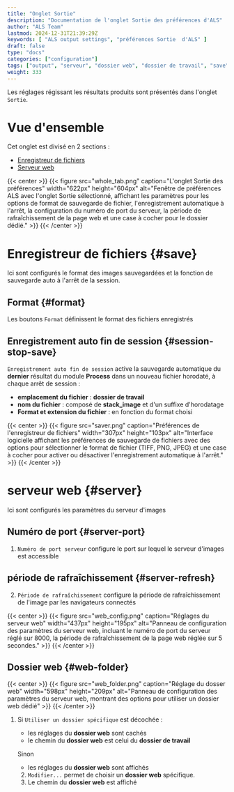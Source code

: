 ```yaml
---
title: "Onglet Sortie"
description: "Documentation de l'onglet Sortie des préférences d'ALS"
author: "ALS Team"
lastmod: 2024-12-31T21:39:29Z
keywords: [ "ALS output settings", "préférences Sortie  d'ALS" ]
draft: false
type: "docs"
categories: ["configuration"]
tags: ["output", "serveur", "dossier web", "dossier de travail", "save"]
weight: 333
---
```


Les réglages régissant les résultats produits sont présentés dans l'onglet `Sortie`.

<div class="row">
<div class="col-md-4">

# Vue d'ensemble

Cet onglet est divisé en 2 sections :

- [Enregistreur de fichiers](#save)
- [Serveur web](#server)

</div>
<div class="col-md-8 d-flex align-items-center justify-content-center">
{{< center >}}
{{< figure src="whole_tab.png"
caption="L'onglet Sortie des préférences"
width="622px"
height="604px"
alt="Fenêtre de préférences ALS avec l'onglet Sortie sélectionné, affichant les paramètres pour les options de format de sauvegarde de fichier, l'enregistrement automatique à l'arrêt, la configuration du numéro de port du serveur, la période de rafraîchissement de la page web et une case à cocher pour le dossier dédié." >}}
{{< /center >}}

</div>
</div>

# Enregistreur de fichiers {#save}

Ici sont configurés le format des images sauvegardées et la fonction de sauvegarde auto à l'arrêt de la session.

<div class="row">
<div class="col-md-8">

## Format {#format}

Les boutons `Format` définissent le format des fichiers enregistrés

## Enregistrement auto fin de session {#session-stop-save}

`Enregistrement auto fin de session` active la sauvegarde automatique du **dernier** résultat
du module **Process** dans un nouveau fichier horodaté, à chaque arrêt de session :

- **emplacement du fichier** : **dossier de travail**
- **nom du fichier** : composé de **stack_image** et d'un suffixe d'horodatage
- **Format et extension du fichier** : en fonction du format choisi

</div>
<div class="col-md-4 d-flex align-items-center justify-content-center">

{{< center >}}
{{< figure src="saver.png"
caption="Préférences de l'enregistreur de fichiers"
width="307px"
height="103px"
alt="Interface logicielle affichant les préférences de sauvegarde de fichiers avec des options pour sélectionner le format de fichier (TIFF, PNG, JPEG) et une case à cocher pour activer ou désactiver l'enregistrement automatique à l'arrêt." >}}
{{< /center >}}

</div>
</div>


# serveur web {#server}

Ici sont configurés les paramètres du serveur d'images

<div class="row">
<div class="col-md-8">

## Numéro de port {#server-port}

1. `Numéro de port serveur` configure le port sur lequel le serveur d'images est accessible

## période de rafraîchissement {#server-refresh}

2. `Période de rafraîchissement` configure la période de rafraîchissement de l'image par les navigateurs connectés


</div>
<div class="col-md-4 d-flex align-items-center justify-content-center">
{{< center >}}
{{< figure src="web_config.png"
caption="Réglages du serveur web"
width="437px"
height="195px"
alt="Panneau de configuration des paramètres du serveur web, incluant le numéro de port du serveur réglé sur 8000, la période de rafraîchissement de la page web réglée sur 5 secondes." >}}
{{< /center >}}

</div>
</div>

## Dossier web {#web-folder}

{{< center >}}
{{< figure src="web_folder.png"
caption="Réglage du dosser web"
width="598px"
height="209px"
alt="Panneau de configuration des paramètres du serveur web, montrant des options pour utiliser un dossier web dédié" >}}
{{< /center >}}

1. Si `Utiliser un dossier spécifique` est décochée :
   - les réglages du **dossier web** sont cachés
   - le chemin du **dossier web** est celui du **dossier de travail**

   Sinon
   - les réglages du **dossier web** sont affichés

   2. `Modifier...` permet de choisir un **dossier web** spécifique.
   3. Le chemin du **dossier web** est affiché

